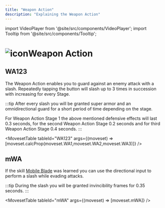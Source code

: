 ```yaml
---
title: "Weapon Action"
description: "Explaining the Weapon Action"
---
```


import VideoPlayer from '@site/src/components/VideoPlayer';
import Tooltip from '@site/src/components/Tooltip';

# <img src="/PA/38px-NGSUIWeaponActionGunblade.png" alt="icon" className="heading-icon"/>Weapon Action

## WA123
The Weapon Action enables you to guard against an enemy attack with a slash. Repeatedly tapping the button will slash up to 3 times in succession with increasing <Tooltip term="DPS" /> for every Stage.

:::tip
After every slash you will be granted super armor and an omnidirectional guard for a short period of time depending on the stage.

For Weapon Action Stage 1 the above mentioned defensive effects will last 0.3 seconds, for the second Weapon Action Stage 0.2 seconds and for third Weapon Action Stage 0.4 seconds.
:::

<VideoPlayer src="/PA/WA123.webm" />

<MovesetTable tableId="WA123" args={(moveset) => [moveset.calcProp(moveset.WA1,moveset.WA2,moveset.WA3)]} />

## mWA
If the skill [Mobile Blade](/skill-tree/skills#mobile-blade) was learned you can use the directional input to perform a slash while evading attacks.

:::tip
During the slash you will be granted invincibility frames for 0.35 seconds.
:::

<VideoPlayer src="/PA/mWA.webm" />

<MovesetTable tableId="mWA" args={(moveset) => [moveset.mWA]} />